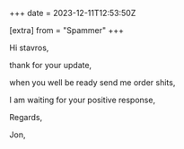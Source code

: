 +++
date = 2023-12-11T12:53:50Z

[extra]
from = "Spammer"
+++

Hi stavros,

thank for your update,

when you well be ready send me order shits,

I am waiting for your positive response,

Regards,

Jon,

